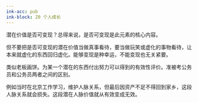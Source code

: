 ```yaml
---
ink-acc: pub
ink-block: Z0 个人成长
---
```

潜在价值是否可变现？总得来说，是否可变现是此元素的核心内容。

但不要把是否可变现的潜在价值当做真事看待，要当做玩笑或虚化的事物看待，让本来就虚化的东西回归虚化。能够变现是种幸运，不能变现也无关紧要。

类似老板画饼。为某一个潜在的东西付出努力可以得到的有效性评价。准被考公务员和公务员两者之间的区别。

例如当时在北京工作学习，维护人脉关系，但最后因资产不足不得回到家乡，这段人脉关系就会损失。这段潜在人脉价值就从有效变成无效。